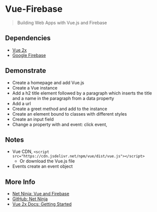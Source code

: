 # Vue-Firebase

> Building Web Apps with Vue.js and Firebase

## Dependencies

- [Vue 2x](https://vuejs.org/v2/guide/)
- [Google Firebase](https://firebase.google.com/)

## Demonstrate

- Create a homepage and add Vue.js
- Create a Vue instance
- Add a h2 title element followed by a paragraph which inserts the title and a name in the paragraph from a data property
- Add a url
- Create a greet method and add to the instance
- Create an element bound to classes with different styles
- Create an input field
- Change a property with and event:  click event, 



## Notes

- Vue CDN,  ` <script src="https://cdn.jsdelivr.net/npm/vue/dist/vue.js"></script> `
  - Or download the Vue.js file 
- Events create an event object



## More Info

- [Net Ninja: Vue and Firebase](https://www.udemy.com/course/build-web-apps-with-vuejs-firebase/)
- [GitHub: Net Ninja](https://github.com/iamshaunjp/vue-firebase)
- [Vue 2x Docs: Getting Started](https://vuejs.org/v2/guide/)

